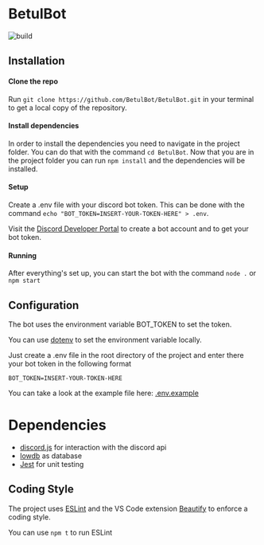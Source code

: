 # BetulBot

![build](https://travis-ci.com/BetulBot/BetulBot.svg?branch=master "Build")

## Installation

#### Clone the repo
Run `git clone https://github.com/BetulBot/BetulBot.git` in your terminal to get a local copy of the repository.

#### Install dependencies
In order to install the dependencies you need to navigate in the project folder.
You can do that with the command `cd BetulBot`. Now that you are in the project folder you can run `npm install` and the dependencies will be installed.

#### Setup
Create a .env file with your discord bot token. This can be done with the command
`echo "BOT_TOKEN=INSERT-YOUR-TOKEN-HERE" > .env`. 

Visit the [Discord Developer Portal](https://discordapp.com/developers/applications/) to create a bot account and to get your bot token.

#### Running
After everything's set up, you can start the bot with the command `node .` or `npm start`

## Configuration

The bot uses the environment variable BOT_TOKEN to set the token.

You can use [dotenv](https://github.com/motdotla/dotenv) to set the environment variable locally.

Just create a .env file in the root directory of the project and enter there your bot token in the following format
```
BOT_TOKEN=INSERT-YOUR-TOKEN-HERE
```
You can take a look at the example file here: [.env.example](https://github.com/BetulBot/BetulBot/blob/readme-update/.env.example)

# Dependencies

- [discord.js](https://github.com/discordjs/discord.js/) for interaction with the discord api
- [lowdb](https://github.com/typicode/lowdb) as database
- [Jest](https://github.com/facebook/jest) for unit testing

## Coding Style
The project uses [ESLint](https://github.com/eslint/eslint) and the VS Code extension [Beautify](https://marketplace.visualstudio.com/items?itemName=HookyQR.beautify) to enforce a coding style.

You can use `npm t` to run ESLint
